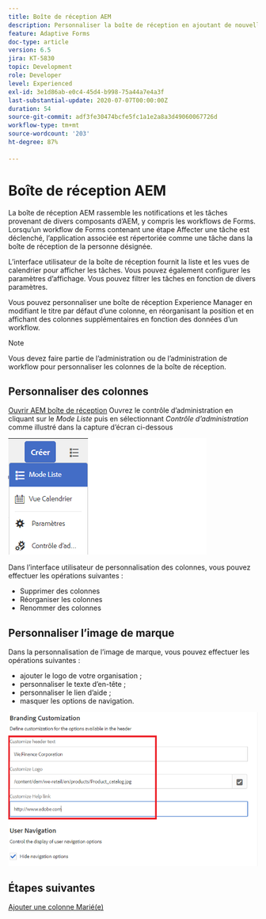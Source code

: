 ```yaml
---
title: Boîte de réception AEM
description: Personnaliser la boîte de réception en ajoutant de nouvelles colonnes en fonction des données de workflow
feature: Adaptive Forms
doc-type: article
version: 6.5
jira: KT-5830
topic: Development
role: Developer
level: Experienced
exl-id: 3e1d86ab-e0c4-45d4-b998-75a44a7e4a3f
last-substantial-update: 2020-07-07T00:00:00Z
duration: 54
source-git-commit: adf3fe30474bcfe5fc1a1e2a8a3d49060067726d
workflow-type: tm+mt
source-wordcount: '203'
ht-degree: 87%

---
```


# Boîte de réception AEM

La boîte de réception AEM rassemble les notifications et les tâches provenant de divers composants d’AEM, y compris les workflows de Forms. Lorsqu’un workflow de Forms contenant une étape Affecter une tâche est déclenché, l’application associée est répertoriée comme une tâche dans la boîte de réception de la personne désignée.

L’interface utilisateur de la boîte de réception fournit la liste et les vues de calendrier pour afficher les tâches. Vous pouvez également configurer les paramètres d’affichage. Vous pouvez filtrer les tâches en fonction de divers paramètres.

Vous pouvez personnaliser une boîte de réception Experience Manager en modifiant le titre par défaut d’une colonne, en réorganisant la position et en affichant des colonnes supplémentaires en fonction des données d’un workflow.

>[!NOTE]
>
>Vous devez faire partie de l’administration ou de l’administration de workflow pour personnaliser les colonnes de la boîte de réception.

## Personnaliser des colonnes

[Ouvrir AEM boîte de réception](http://localhost:4502/aem/inbox)
Ouvrez le contrôle d’administration en cliquant sur le _Mode Liste_ puis en sélectionnant _Contrôle d’administration_ comme illustré dans la capture d’écran ci-dessous

![admin-control](assets/open-customization.png)

Dans l’interface utilisateur de personnalisation des colonnes, vous pouvez effectuer les opérations suivantes :

* Supprimer des colonnes
* Réorganiser les colonnes
* Renommer des colonnes

## Personnaliser l’image de marque

Dans la personnalisation de l’image de marque, vous pouvez effectuer les opérations suivantes :

* ajouter le logo de votre organisation ;
* personnaliser le texte d’en-tête ;
* personnaliser le lien d’aide ;
* masquer les options de navigation.

![inbox-branding](assets/branding-customization.PNG)

## Étapes suivantes

[Ajouter une colonne Marié(e)](./add-married-column.md)
